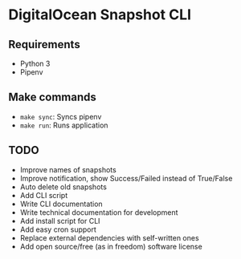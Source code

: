 # DigitalOcean Snapshot CLI

## Requirements

* Python 3
* Pipenv

## Make commands

* `make sync`: Syncs pipenv
* `make run`: Runs application

## TODO

* Improve names of snapshots
* Improve notification, show Success/Failed instead of True/False
* Auto delete old snapshots
* Add CLI script
* Write CLI documentation
* Write technical documentation for development
* Add install script for CLI
* Add easy cron support
* Replace external dependencies with self-written ones
* Add open source/free (as in freedom) software license
